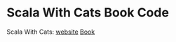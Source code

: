 # Scala With Cats Book Code
Scala With Cats: 
[website](https://scalawithcats.com/)
[Book](https://underscore.io/books/scala-with-cats/)
